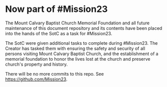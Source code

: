 # Now part of #Mission23

The Mount Calvary Baptist Church Memorial Foundation and all future maintenance of this document repository and its contents have been placed into the hands of the SotC as a task for #Mission23.

The SotC were given additional tasks to complete during #Mission23. The Creator has tasked them with ensuring the safety and security of all persons visiting Mount Calvary Baptist Church, and the establishment of a memorial foundation to honor the lives lost at the church and preserve church's property and history.

There will be no more commits to this repo. See https://github.com/Mission23. 
